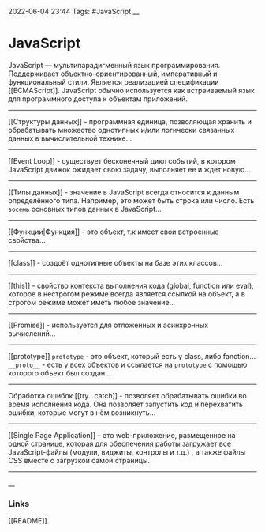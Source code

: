 2022-06-04 23:44
Tags: #JavaScript
__
# JavaScript
JavaScript — мультипарадигменный язык программирования. Поддерживает объектно-ориентированный, императивный и функциональный стили. Является реализацией спецификации [[ECMAScript]]. JavaScript обычно используется как встраиваемый язык для программного доступа к объектам приложений.

---
[[Структуры данных]] - программная единица, позволяющая хранить и обрабатывать множество однотипных и/или логически связанных данных в вычислительной технике...

---
[[Event Loop]] - cуществует бесконечный цикл событий, в котором JavaScript движок ожидает свою задачу, выполняет ее и ждет новую...

---
[[Типы данных]] - значение в JavaScript всегда относится к данным определённого типа. Например, это может быть строка или число. Есть `восемь` основных типов данных в JavaScript...

---
[[Функции|Функция]] - это объект, т.к имеет свои встроенные свойства...

---
[[class]] - создоёт однотипные объекты на базе этих классов...

---
[[this]] - свойство контекста выполнения кода (global, function или eval), которое в нестрогом режиме всегда является ссылкой на объект, а в строгом режиме может иметь любое значение...

---
[[Promise]] - используется для отложенных и асинхронных вычислений...

---
[[prototype]]
`prototype` - это объект, который есть у class, либо fanction...
`__proto__` - есть у всех объектов и ссылается на `prototype` с помощью которого объект был создан...

---
Обработка ошибок [[try...catch]] - позволяет обрабатывать ошибки во время исполнения кода. Она позволяет запустить код и перехватить ошибки, которые могут в нём возникнуть...

---
[[Single Page Application]] – это web-приложение, размещенное на одной странице, которая для обеспечения работы загружает все JavaScript-файлы (модули, виджиты, контролы и т.д.) , а также файлы CSS вместе с загрузкой самой страницы.

---
__
### Links
[[README]]
